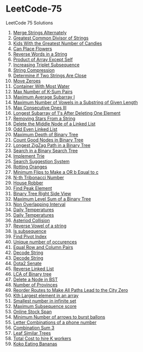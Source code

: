 # LeetCode-75
LeetCode 75 Solutions
<ol>
  <li> <a href = "https://leetcode.com/problems/merge-strings-alternately/description/?envType=study-plan-v2&envId=leetcode-75">Merge Strings Alternately</a></li>
  <li> <a href = "https://leetcode.com/problems/greatest-common-divisor-of-strings/description/?envType=study-plan-v2&envId=leetcode-75">Greatest Common Divisor of Strings </a></li>
  <li> <a href = "https://leetcode.com/problems/kids-with-the-greatest-number-of-candies/description/?envType=study-plan-v2&envId=leetcode-75">Kids With the Greatest Number of Candies</a></li>
  <li> <a href = "https://leetcode.com/problems/can-place-flowers/description/?envType=study-plan-v2&envId=leetcode-75">Can Place Flowers</a></li>
  <li> <a href = "https://leetcode.com/problems/reverse-words-in-a-string/description/?envType=study-plan-v2&envId=leetcode-75">Reverse Words in a String</a></li>
  <li> <a href = "https://leetcode.com/problems/product-of-array-except-self/description/?envType=study-plan-v2&envId=leetcode-75">Product of Array Except Self</a></li>
  <li> <a href = "https://leetcode.com/problems/increasing-triplet-subsequence/description/?envType=study-plan-v2&envId=leetcode-75">Increasing Triplet Subsequence</a></li>
  <li> <a href = "https://leetcode.com/problems/string-compression/description/?envType=study-plan-v2&envId=leetcode-75">String Compression</a></li>
  <li> <a href = "https://leetcode.com/problems/determine-if-two-strings-are-close/description/?envType=study-plan-v2&envId=leetcode-75">Determine if Two Strings Are Close</a></li>
  <li> <a href = "https://leetcode.com/problems/move-zeroes/description/?envType=study-plan-v2&envId=leetcode-75">Move Zeroes</a></li>
  <li> <a href = "https://leetcode.com/problems/container-with-most-water/description/?envType=study-plan-v2&envId=leetcode-75">Container With Most Water</a></li>
  <li> <a href = "https://leetcode.com/problems/max-number-of-k-sum-pairs/description/?envType=study-plan-v2&envId=leetcode-75">Max Number of K-Sum Pairs</a></li>
  <li> <a href = "https://leetcode.com/problems/maximum-average-subarray-i/description/?envType=study-plan-v2&envId=leetcode-75">Maximum Average Subarray I</a></li>
  <li> <a href = "https://leetcode.com/problems/maximum-number-of-vowels-in-a-substring-of-given-length/description/?envType=study-plan-v2&envId=leetcode-75">Maximum Number of Vowels in a Substring of Given Length</a></li>
  <li> <a href = "https://leetcode.com/problems/max-consecutive-ones-iii/description/?envType=study-plan-v2&envId=leetcode-75">Max Consecutive Ones III</a></li>
  <li> <a href = "https://leetcode.com/problems/longest-subarray-of-1s-after-deleting-one-element/description/?envType=study-plan-v2&envId=leetcode-75">Longest Subarray of 1's After Deleting One Element</a></li>
  <li> <a href = "https://leetcode.com/problems/removing-stars-from-a-string/submissions/1217478346/?envType=study-plan-v2&envId=leetcode-75">Removing Stars From a String</a></li>
  <li> <a href = "https://leetcode.com/problems/delete-the-middle-node-of-a-linked-list/description/?envType=study-plan-v2&envId=leetcode-75">Delete the Middle Node of a Linked List</a></li>
  <li> <a href = "https://leetcode.com/problems/odd-even-linked-list/description/?envType=study-plan-v2&envId=leetcode-75">Odd Even Linked List</a></li>
  <li> <a href = "https://leetcode.com/problems/maximum-depth-of-binary-tree/description/?envType=study-plan-v2&envId=leetcode-75">Maximum Depth of Binary Tree</a></li>
  <li> <a href = "https://leetcode.com/problems/count-good-nodes-in-binary-tree/description/?envType=study-plan-v2&envId=leetcode-75">Count Good Nodes in Binary Tree</a></li>
  <li> <a href = "https://leetcode.com/problems/longest-zigzag-path-in-a-binary-tree/description/?envType=study-plan-v2&envId=leetcode-75">Longest ZigZag Path in a Binary Tree</a></li>
  <li> <a href = "https://leetcode.com/problems/search-in-a-binary-search-tree/description/?envType=study-plan-v2&envId=leetcode-75">Search in a Binary Search Tree</a></li>
  <li> <a href = "https://leetcode.com/problems/implement-trie-prefix-tree/submissions/1239938505/?envType=study-plan-v2&envId=leetcode-75">Implement Trie</a></li>
  <li> <a href = "https://leetcode.com/problems/search-suggestions-system/description/?envType=study-plan-v2&envId=leetcode-75">Search Suggestion System</a></li>
  <li> <a href = "https://leetcode.com/problems/rotting-oranges/description/?envType=study-plan-v2&envId=leetcode-75">Rotting Oranges</a></li>
  <li> <a href = "https://leetcode.com/problems/minimum-flips-to-make-a-or-b-equal-to-c/description/?envType=study-plan-v2&envId=leetcode-75">Minimum Flips to Make a OR b Equal to c</a></li>
  <li> <a href = "https://leetcode.com/problems/n-th-tribonacci-number/description/?envType=study-plan-v2&envId=leetcode-75"> N-th Tribonacci Number</a></li>
  <li> <a href = "https://leetcode.com/problems/house-robber/description/?envType=study-plan-v2&envId=leetcode-75">House Robber</a></li>
  <li> <a href = "https://leetcode.com/problems/find-peak-element/description/?envType=study-plan-v2&envId=leetcode-75">Find Peak Element</a></li>
  <li> <a href = "https://leetcode.com/problems/binary-tree-right-side-view/description/?envType=study-plan-v2&envId=leetcode-75">Binary Tree Right Side View</a></li>
  <li> <a href = "https://leetcode.com/problems/maximum-level-sum-of-a-binary-tree/description/?envType=study-plan-v2&envId=leetcode-75">Maximum Level Sum of a Binary Tree</a></li>
  <li> <a href = "https://leetcode.com/problems/non-overlapping-intervals/description/?envType=study-plan-v2&envId=leetcode-75">Non Overlapping Interval</a></li>
  <li> <a href = "https://leetcode.com/problems/daily-temperatures/description/?envType=study-plan-v2&envId=leetcode-75">Daily Temperatures</a></li>
  <li> <a href = "https://leetcode.com/problems/keys-and-rooms/description/?envType=study-plan-v2&envId=leetcode-75">Daily Temperatures</a></li>
  <li> <a href = "https://leetcode.com/problems/asteroid-collision/description/?envType=study-plan-v2&envId=leetcode-75">Asteriod Collision</a></li>
  <li> <a href = "https://leetcode.com/problems/reverse-vowels-of-a-string/description/?envType=study-plan-v2&envId=leetcode-75">Reverse Vowel of a string</a></li>
  <li> <a href = "https://leetcode.com/problems/is-subsequence/description/?envType=study-plan-v2&envId=leetcode-75">Is subsequence</a></li>
  <li> <a href = "https://leetcode.com/problems/find-pivot-index/description/?envType=study-plan-v2&envId=leetcode-75">Find Pivot Index</a></li>
  <li> <a href = "https://leetcode.com/problems/unique-number-of-occurrences/description/?envType=study-plan-v2&envId=leetcode-75">Unique number of occurences</a></li>
  <li> <a href = "https://leetcode.com/problems/equal-row-and-column-pairs/description/?envType=study-plan-v2&envId=leetcode-75">Equal Row and Column Pairs</a></li>
  <li> <a href = "https://leetcode.com/problems/decode-string/description/?envType=study-plan-v2&envId=leetcode-75">Decode String</a></li>
  <li> <a href = "https://leetcode.com/problems/number-of-recent-calls/description/?envType=study-plan-v2&envId=leetcode-75">Decode String</a></li>
  <li> <a href = "https://leetcode.com/problems/dota2-senate/submissions/1253633842/?envType=study-plan-v2&envId=leetcode-75">Dota2 Senate</a></li>
  <li> <a href = "https://leetcode.com/problems/reverse-linked-list/description/?envType=study-plan-v2&envId=leetcode-75">Reverse Linked List</a></li>
  <li> <a href = "https://leetcode.com/problems/lowest-common-ancestor-of-a-binary-tree/description/?envType=study-plan-v2&envId=leetcode-75">LCA of Binary tree</a></li>
  <li> <a href = "https://leetcode.com/problems/delete-node-in-a-bst/description/?envType=study-plan-v2&envId=leetcode-75">Delete a Node in BST</a></li>
  <li> <a href = "https://leetcode.com/problems/number-of-provinces/description/?envType=study-plan-v2&envId=leetcode-75">Number of Provinces</a></li>
  <li> <a href = "https://leetcode.com/problems/reorder-routes-to-make-all-paths-lead-to-the-city-zero/description/?envType=study-plan-v2&envId=leetcode-75">Reorder Routes to Make All Paths Lead to the City Zero</a></li>
  <li> <a href = "https://leetcode.com/problems/kth-largest-element-in-an-array/description/?envType=study-plan-v2&envId=leetcode-75">Kth Largest element in an array</a></li>
  <li> <a href = "https://leetcode.com/problems/smallest-number-in-infinite-set/description/?envType=study-plan-v2&envId=leetcode-75">Smallest number in infinite set</a></li>
  <li> <a href = "https://leetcode.com/problems/maximum-subsequence-score/description/?envType=study-plan-v2&envId=leetcode-75">Maximum Subsequence score</a></li>
  <li> <a href = "https://leetcode.com/problems/online-stock-span/description/?envType=study-plan-v2&envId=leetcode-75">Online Stock Span</a></li>
  <li> <a href = "https://leetcode.com/problems/minimum-number-of-arrows-to-burst-balloons/description/?envType=study-plan-v2&envId=leetcode-75">Minimum Number of arrows to burst ballons</a></li>
  <li> <a href = "https://leetcode.com/problems/letter-combinations-of-a-phone-number/description/?envType=study-plan-v2&envId=leetcode-75">Letter Combinations of a phone number</a></li>
  <li> <a href = "https://leetcode.com/problems/combination-sum-iii/description/?envType=study-plan-v2&envId=leetcode-75">Combination Sum 3</a></li>
  <li> <a href = "https://leetcode.com/problems/leaf-similar-trees/description/?envType=study-plan-v2&envId=leetcode-75">Leaf Similar Trees</a></li>
  <li> <a href = "https://leetcode.com/problems/total-cost-to-hire-k-workers/?envType=study-plan-v2&envId=leetcode-75">Total Cost to hire K workers</a></li>
  <li> <a href = "https://leetcode.com/problems/koko-eating-bananas/description/?envType=study-plan-v2&envId=leetcode-75">Koko Eating Bananas</a></li>
 
  
  
 
  
  
  
</ol>
